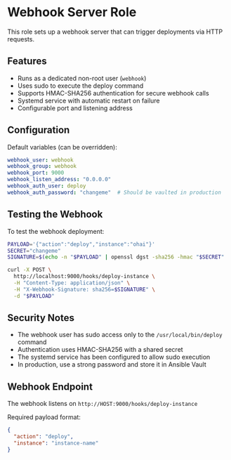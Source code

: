 # Webhook Server Role

This role sets up a webhook server that can trigger deployments via HTTP requests.

## Features

- Runs as a dedicated non-root user (`webhook`)
- Uses sudo to execute the deploy command
- Supports HMAC-SHA256 authentication for secure webhook calls
- Systemd service with automatic restart on failure
- Configurable port and listening address

## Configuration

Default variables (can be overridden):

```yaml
webhook_user: webhook
webhook_group: webhook
webhook_port: 9000
webhook_listen_address: "0.0.0.0"
webhook_auth_user: deploy
webhook_auth_password: "changeme"  # Should be vaulted in production
```

## Testing the Webhook

To test the webhook deployment:

```bash
PAYLOAD='{"action":"deploy","instance":"ohai"}'
SECRET="changeme"
SIGNATURE=$(echo -n "$PAYLOAD" | openssl dgst -sha256 -hmac "$SECRET" | cut -d' ' -f2)

curl -X POST \
  http://localhost:9000/hooks/deploy-instance \
  -H "Content-Type: application/json" \
  -H "X-Webhook-Signature: sha256=$SIGNATURE" \
  -d "$PAYLOAD"
```

## Security Notes

- The webhook user has sudo access only to the `/usr/local/bin/deploy` command
- Authentication uses HMAC-SHA256 with a shared secret
- The systemd service has been configured to allow sudo execution
- In production, use a strong password and store it in Ansible Vault

## Webhook Endpoint

The webhook listens on `http://HOST:9000/hooks/deploy-instance`

Required payload format:
```json
{
  "action": "deploy",
  "instance": "instance-name"
}
```